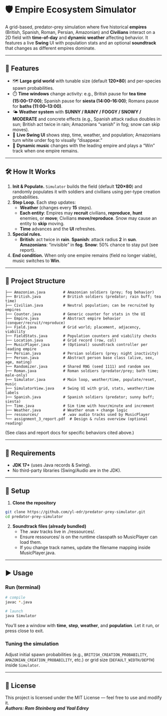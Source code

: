 # 🛡️ Empire Ecosystem Simulator

A grid-based, predator–prey simulation where five historical **empires** (British, Spanish, Roman, Persian, Amazonian) and **Civilians** interact on a 2D field with **time-of-day** and **dynamic weather** affecting behavior. It features a live **Swing** UI with population stats and an optional **soundtrack** that changes as different empires dominate. 

---

## 🚀 Features

* 🗺️ **Large grid world** with tunable size (default **120×80**) and per-species spawn probabilities. 
* ⏱️ **Time windows** change activity: e.g., British pause for **tea time (15:00–17:00)**; Spanish pause for **siesta (14:00–16:00)**; Romans pause for **baths (11:00–13:00)**.   
* 🌤️ **Weather system** with **SUNNY / RAINY / FOGGY / SNOWY / MODERATE** and concrete effects (e.g., Spanish attack radius doubles in sun; British act twice in rain; Amazonians “vanish” in fog; snow can skip moves).   
* 🎨 **Live Swing UI** shows step, time, weather, and population; Amazonians turn white under fog to visually “disappear.”  
* 🎵 **Dynamic music** changes with the leading empire and plays a “Win” track when one empire remains.

---

## 🛠️ How It Works

1. **Init & Populate.** `Simulator` builds the field (default **120×80**) and randomly populates it with soldiers and civilians using per-type creation probabilities.  
2. **Step Loop.** Each step updates:
   * **Weather** (changes every **15** steps).
   * **Each entity**: Empires may **recruit** civilians, **reproduce**, **hunt** enemies, or **move**; Civilians **move/reproduce**. Snow may cause an entity to **skip** moving.   
   * **Time** advances and the **UI** refreshes.
3. **Special rules.**
   * **British**: act twice in **rain**. **Spanish**: attack radius **2** in **sun**. **Amazonians**: “invisible” in **fog**. **Snow**: 50% chance to stay put (see report).    
5. **End condition.** When only one empire remains (field no longer viable), music switches to **Win**. 

---

## 📁 Project Structure

```
├── Amazonian.java        # Amazonian soldiers (prey; fog behavior) 
├── British.java          # British soldiers (predator; rain buff; tea time) 
├── Civilian.java         # Neutral population; can be recruited by empires
├── Counter.java          # Generic counter for stats in the UI
├── Empire.java           # Abstract empire behavior (conquer/recruit/reproduce) 
├── Field.java            # Grid world; placement, adjacency, viability
├── FieldStats.java       # Population counters and viability checks
├── Location.java         # Grid record (row, col)
├── MusicPlayer.java      # (Optional) soundtrack controller per leading empire
├── Persian.java          # Persian soldiers (prey; night inactivity)
├── Person.java           # Abstract person base class (alive, sex, age, mating)
├── Randomizer.java       # Shared RNG (seed 1111) and random sex
├── Roman.java            # Roman soldiers (predator/prey; bath time; male-only)
├── Simulator.java        # Main loop, weather/time, populate/reset, music
├── SimulatorView.java    # Swing UI with grid, stats, weather/time labels
├── Spanish.java          # Spanish soldiers (predator; sunny buff; siesta)
├── Time.java             # Sim time with hour/minute and increment
├── Weather.java          # Weather enum + change logic
├── ressources/           # .wav audio tracks used by MusicPlayer
└── assignment_3_report.pdf  # Design & rules overview (optional reading)
```

(See class and report docs for specific behaviors cited above.)   

---

## 🔧 Requirements

* **JDK 17+** (uses Java records & Swing).
* No third-party libraries (Swing/Audio are in the JDK).

---

## 🔑 Setup

1. **Clone the repository**

```bash
git clone https://github.com/yl-edr/predator-prey-simulator.git
cd predator-prey-simulator
```

2. **Soundtrack files (already bundled)**
   * The .wav tracks live in ./ressources/.
   * Ensure ressources/ is on the runtime classpath so MusicPlayer can load them.
   * If you change track names, update the filename mapping inside MusicPlayer.java.

---

## ▶️ Usage

### Run (terminal)

```bash
# compile
javac *.java

# launch
java Simulator
```

You’ll see a window with **time**, **step**, **weather**, and **population**. Let it run, or press close to exit. 

### Tuning the simulation

Adjust initial spawn probabilities (e.g., `BRITISH_CREATION_PROBABILITY`, `AMAZONIAN_CREATION_PROBABILITY`, etc.) or grid size (`DEFAULT_WIDTH/DEPTH`) inside `Simulator`. 

---

## 📜 License

This project is licensed under the MIT License — feel free to use and modify it. \
***Authors: Rom Steinberg and Yaal Edrey***
